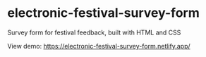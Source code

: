 # electronic-festival-survey-form
Survey form for festival feedback, built with HTML and CSS

View demo: https://electronic-festival-survey-form.netlify.app/
